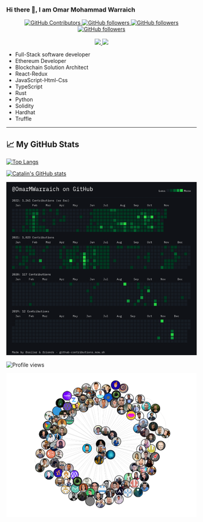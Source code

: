 ### Hi there 👋, I am Omar Mohammad Warraich

<p align="center">
</p>
  <p align="center">
    <a href="https://github.com/OmarMWarraich/github-readme-stats/graphs/contributors">
      <img alt="GitHub Contributors" src="https://img.shields.io/github/contributors/OmarMWarraich/github-readme-stats" />
    </a>
    <a href="https://github.com/OmarMWarraich/github-readme-stats/graphs/contributors">
      <img alt="GitHub followers" src="https://img.shields.io/github/followers/OmarMWarraich?style=social" />
    </a>
    <a href="https://github.com/OmarMWarraich/github-readme-stats/graphs/contributors">
      <img alt="GitHub followers" src="https://img.shields.io/github/stars/OmarMWarraich?style=social" />
    </a>
    <a href="https://github.com/OmarMWarraich/github-readme-stats/graphs/contributors">
      <img alt="GitHub followers" src="https://img.shields.io/twitter/follow/omarWarraich1?style=social" />
    </a>
    <br />
    <br />
    <a href="https://a.paddle.com/v2/click/16413/119403?link=1227">
      <img src="https://img.shields.io/badge/Supported%20by-VSCode%20Power%20User%20%E2%86%92-gray.svg?colorA=655BE1&colorB=4F44D6&style=for-the-badge"/>
    </a>
    <a href="https://a.paddle.com/v2/click/16413/119403?link=2345">
      <img src="https://img.shields.io/badge/Supported%20by-Node%20Cli.com%20%E2%86%92-gray.svg?colorA=61c265&colorB=4CAF50&style=for-the-badge"/>
    </a>
  </p>
</p>

- Full-Stack software developer
- Ethereum Developer
- Blockchain Solution Architect
- React-Redux
- JavaScript-Html-Css
- TypeScript
- Rust
- Python
- Solidity
- Hardhat
- Truffle

---

## &#x1f4c8; My GitHub Stats

[![Top Langs](https://github-readme-stats.vercel.app/api/top-langs/?username=OmarMWarraich&hide=java,html,css&theme=tokyonight)](https://github.com/anuraghazra/github-readme-stats)

[![Catalin's GitHub stats](https://github-readme-stats.vercel.app/api?username=OmarMWarraich&theme=tokyonight)](https://github.com/anuraghazra/github-readme-stats)

![Image](./assets/contributions.png)

![Profile views](https://gpvc.arturio.dev/OmarMWarraich)

![Image](./assets/canvas.png)







                                                                   


<!--
**OmarMWarraich/OmarMWarraich** is a ✨ _special_ ✨ repository because its `README.md` (this file) appears on your GitHub profile.

Here are some ideas to get you started:

- 🔭 I’m currently working on ...
- 🌱 I’m currently learning ...
- 👯 I’m looking to collaborate on ...
- 🤔 I’m looking for help with ...
- 💬 Ask me about ...
- 📫 How to reach me: ...
- 😄 Pronouns: ...
- ⚡ Fun fact: ...
-->
